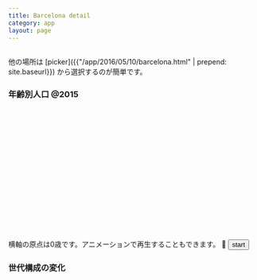 ```yaml
---
title: Barcelona detail
category: app
layout: page
---
```


<script src="{{ "/assets/d3.min.js" | prepend: site.baseurl }}"></script>
<script src="{{ "/assets/d3plus.js" | prepend: site.baseurl }}"></script>
<script src="{{ "/assets/axios.min.js" | prepend: site.baseurl }}"></script>
<script>
var data = "{{ "/data" | prepend: site.baseurl }}";
function qs_value(key){
	if(window.location.search.substring(0,1)=="?"){
		var pairs = window.location.search.substring(1).split("&");
		for(var i=0; i<pairs.length; i++){
			var s = pairs[i].indexOf("=");
			if(s < 0){
				if(key == pairs[i]){
					return null;
				}
			}else if(key == pairs[i].substring(0,s)){
				return decodeURIComponent(pairs[i].substring(s+1));
			}
		}
	}
	return null;
}

var area_id = qs_value("area");
if(area_id == null){
	area_id = 1;
} else {
	area_id = parseInt(area_id);
}

function hex2(i){
	var u = i.toString(16);
	while(u.length < 2){
		u = "0"+u;
	}
	return u;
}
function int2(i){
	var u = i.toString(10);
	while(u.length < 2){
		u = "0"+u;
	}
	return u;
}
</script>

<h2 id="area_name"></h2>

他の場所は [picker]({{"/app/2016/05/10/barcelona.html" | prepend: site.baseurl}}) から選択するのが簡単です。

### 年齢別人口 @<span id="pop_date">2015</span>

<div id="pop" style="height:250px; width:500px"></div>

横軸の原点は0歳です。アニメーションで再生することもできます。
:repeat: <input id="pop_play"
 type="button" value="start" onclick="pop_loop_enter()"/>

<script>
var pop = d3plus.viz().container("#pop").type("bar")
	.id("name")
	.y("人数")
	.x("年齢")
	.color("hex");
axios.get(data+"/barcelona_2015_ages.json").then(function(resp){
	resp.data.forEach(function(row){
		if(row.lkey==area_id){
			var data = [];
			for(var i=0; i<row.ages.length; i++){
				data.push({"name":"人口", "人数":row.ages[i], "年齢":i});
			}
			var hex = ["R","G","B"].map(function(a){
				return hex2(Math.floor(255*row[a]));
			}).join("");
			pop.data(data).attrs([{name:"人口","hex":"#"+hex}]).draw();
			document.getElementById("area_name").innerHTML = row.barris;
		}
	});
});

var fs = [
	"barcelona_2007",
	"barcelona_2008",
	"barcelona_2009",
	"barcelona_2010",
	"barcelona_2011",
	"barcelona_2012",
	"barcelona_2013",
	"barcelona_2014",
	"barcelona_2015",
];
function pop_loop_enter(){
	var pop_play = document.getElementById("pop_play")
	if(pop_play.value == "stop"){
		pop_play.value = "start";
	}else{
		pop_play.value = "stop";
		pop_loop();
	}
	return false;
}
var pop_idx = 0;
function pop_loop(){
	var f = fs[pop_idx%fs.length];
	axios.get(data+"/"+f+"_ages.json").then(function(resp){
		resp.data.forEach(function(row){
			if(row.lkey==area_id){
				var data = [];
				for(var i=0; i<row.ages.length; i++){
					data.push({"name":"人口","人数":row.ages[i],"年齢":i});
				}
				var hex = ["R","G","B"].map(function(a){
					return hex2(Math.floor(255*row[a]));
				}).join("");
				pop.data(data).attrs([{name:"人口","hex":"#"+hex}]).draw();
				document.getElementById("pop_date").innerHTML = f.substring(10);
			}
		});
		if(document.getElementById("pop_play").value == "stop"){
			setTimeout(pop_loop, 1000);
		}
	});
	pop_idx++;
	return false;
}
</script>


### 世代構成の変化

<div style="display:flex">
<div id="vec" style="height:300px; width:300px"></div>
<div id="vec_r" style="height:300px; width:400px"></div>
</div>

<script>
var vec = d3plus.viz().container("#vec").type("scatter")
	.id("date")
	.size(5)
	.color("hex")
	.legend(false)
	.x({value:"R",range:[0,1],label:"R（高齢）"})
	.y({value:"G",range:[0,1],label:"G（若年）"});
var vec_r = d3plus.viz().container("#vec_r").type("line")
	.id("name")
	.color("hex")
	.legend(false)
	.x("date")
	.y({value:"G",range:[0,1],label:"G（若年）"});

var vec_proc = 0;
var vec_data = [];
fs.forEach(function(f){
	var date = parseInt(f.substring(10));
	axios.get(data+"/"+f+"_ages.json").then(function(resp){
		vec_proc++;
		resp.data.forEach(function(row){
			if(row.lkey==area_id){
				var hex = ["R","G","B"].map(function(a){
					return hex2(Math.floor(255*row[a]));
				}).join("");
				vec_data.push({"name":date,"date":date,"R":row.R,"G":row.G,"hex":"#"+hex});
				if(fs.length == vec_proc){
					var attrs = vec_data.map(function(d){
						return {"name":d.name,"hex":d.hex}
					});
					vec.data(vec_data).attrs(attrs).draw();
					vec_r.data(vec_data).attrs(attrs).draw();
				}
			}
		});
	});
});
</script>

